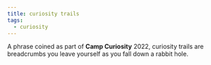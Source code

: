 ```yaml
---
title: curiosity trails
tags:
  - curiosity
---
```

A phrase coined as part of **Camp Curiosity** 2022, curiosity trails are breadcrumbs you leave yourself as you fall down a rabbit hole.